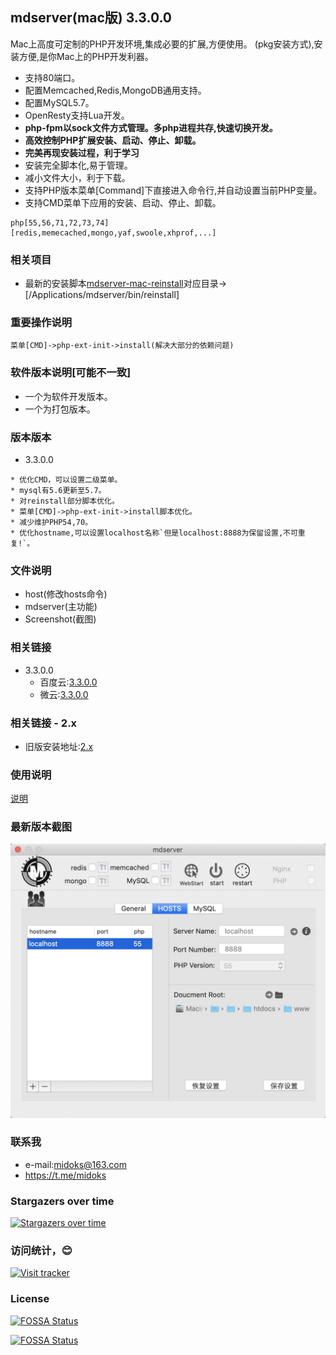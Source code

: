 ## mdserver(mac版) 3.3.0.0

Mac上高度可定制的PHP开发环境,集成必要的扩展,方便使用。
(pkg安装方式),安装方便,是你Mac上的PHP开发利器。

- 支持80端口。
- 配置Memcached,Redis,MongoDB通用支持。
- 配置MySQL5.7。
- OpenResty支持Lua开发。
- **php-fpm以sock文件方式管理。多php进程共存,快速切换开发。**
- **高效控制PHP扩展安装、启动、停止、卸载。**
- **完美再现安装过程，利于学习**
- 安装完全脚本化,易于管理。
- 减小文件大小，利于下载。
- 支持PHP版本菜单[Command]下直接进入命令行,并自动设置当前PHP变量。
- 支持CMD菜单下应用的安装、启动、停止、卸载。

```
php[55,56,71,72,73,74]
[redis,memecached,mongo,yaf,swoole,xhprof,...]
```

### 相关项目

- 最新的安装脚本[mdserver-mac-reinstall](https://github.com/midoks/mdserver-mac-reinstall)对应目录->[/Applications/mdserver/bin/reinstall]

### 重要操作说明

```
菜单[CMD]->php-ext-init->install(解决大部分的依赖问题)
```

### 软件版本说明[可能不一致]
- 一个为软件开发版本。
- 一个为打包版本。

### 版本版本

- 3.3.0.0

```
* 优化CMD，可以设置二级菜单。
* mysql有5.6更新至5.7。
* 对reinstall部分脚本优化。
* 菜单[CMD]->php-ext-init->install脚本优化。
* 减少维护PHP54,70。
* 优化hostname,可以设置localhost名称`但是localhost:8888为保留设置,不可重复!`。
```

### 文件说明
- host(修改hosts命令)
- mdserver(主功能)
- Screenshot(截图)

### 相关链接

- 3.3.0.0
	* 百度云:[3.3.0.0](https://pan.baidu.com/s/1sBbp47eFEQc2T92Bpdl9bA)
	* 微云:[3.3.0.0](https://share.weiyun.com/5oCFVfB)

### 相关链接 - 2.x
- 旧版安装地址:[2.x](/README_2x.md)

### 使用说明
[说明](https://github.com/midoks/mdserver-mac/wiki/%E4%BD%BF%E7%94%A8%E8%AF%B4%E6%98%8E-3.0)


### 最新版本截图
[![Screenshot_3.png](/Screenshot/Screenshot_3.png)](/Screenshot/Screenshot_3.png)


### 联系我
- e-mail:midoks@163.com
- https://t.me/midoks

### Stargazers over time

[![Stargazers over time](https://starchart.cc/midoks/mdserver-mac.svg)](https://starchart.cc/midoks/mdserver-mac)

### 访问统计，😊
[![Visit tracker](http://www.clustrmaps.com/map_v2.png?d=WGjERIEklP1qbkyucGHB7tWPSBrRHY04mK1xZCft-rA&cl=ffffff)](https://clustrmaps.com/site/1ap6t)


### License
[![FOSSA Status](https://app.fossa.io/api/projects/git%2Bgithub.com%2Fmidoks%2Fmdserver-mac.svg?type=large)](https://app.fossa.io/projects/git%2Bgithub.com%2Fmidoks%2Fmdserver-mac?ref=badge_large)

[![FOSSA Status](https://app.fossa.io/api/projects/git%2Bgithub.com%2Fmidoks%2Fmdserver-mac.svg?type=shield)](https://app.fossa.io/projects/git%2Bgithub.com%2Fmidoks%2Fmdserver-mac?ref=badge_shield)